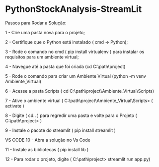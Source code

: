 # PythonStockAnalysis-StreamLit

Passos para Rodar a Solução:

1 - Crie uma pasta nova para o projeto;

2 - Certifique que o Python está instalado ( cmd -> Python);

3 - Rode o comando no cmd ( pip install virtualenv ) para instalar os
requisitos para um ambiente virtual;

4 - Navegue até a pasta que foi criada (cd C:\path\project)

5 - Rode o comando para criar um Ambiente Virtual 
(python -m venv Ambiente_Virtual)

6 - Acesse a pasta Scripts
( cd C:\path\project\Ambiente_Virtual\Scripts)

7 - Ative o ambiente virtual ( C:\path\project\Ambiente_Virtual\Scripts> ( activate )

8 - Digite ( cd.. ) para regredir uma pasta e volte para o Projeto
( C:\path\project> )

9 - Instale o pacote do streamlit ( pip install streamlit )

VS CODE 
10 - Abra a solução no Vs Code

11 - Instale as bibliotecas ( pip install lib )

12 - Para rodar o projeto, digite
( C:\path\project> streamlit run app.py)
